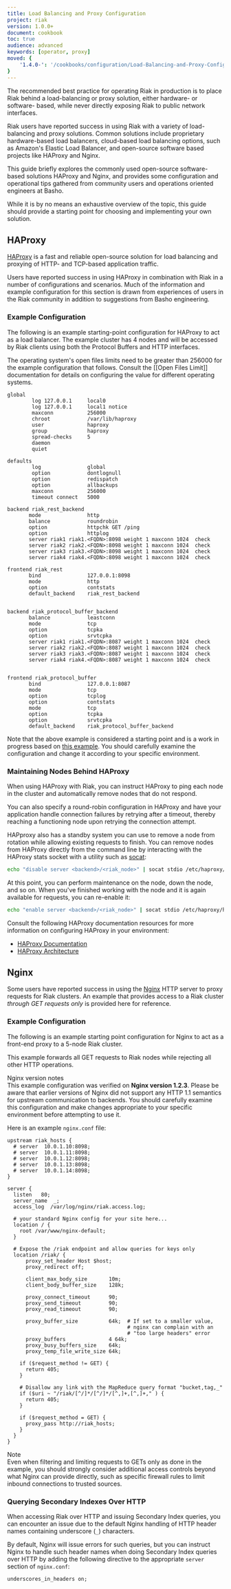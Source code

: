 ```yaml
---
title: Load Balancing and Proxy Configuration
project: riak
version: 1.0.0+
document: cookbook
toc: true
audience: advanced
keywords: [operator, proxy]
moved: {
    '1.4.0-': '/cookbooks/configuration/Load-Balancing-and-Proxy-Configuration'
}
---
```


The recommended best practice for operating Riak in production is to place 
Riak behind a load-balancing or proxy solution, either hardware- or software-
based, while never directly exposing Riak to public network interfaces.

Riak users have reported success in using Riak with a variety of load-
balancing and proxy solutions. Common solutions include proprietary
hardware-based load balancers, cloud-based load balancing options, such as Amazon's Elastic Load Balancer, and open-source software based projects like HAProxy and Nginx.

This guide briefly explores the commonly used open-source software-based
solutions HAProxy and Nginx, and provides some configuration and operational
tips gathered from community users and operations oriented engineers at Basho.

While it is by no means an exhaustive overview of the topic, this guide should
provide a starting point for choosing and implementing your own solution.

## HAProxy

[HAProxy](http://haproxy.1wt.eu/) is a fast and reliable open-source solution
for load balancing and proxying of HTTP- and TCP-based application traffic.

Users have reported success in using HAProxy in combination with Riak in a
number of configurations and scenarios. Much of the information and example
configuration for this section is drawn from experiences of users in the
Riak community in addition to suggestions from Basho engineering.

### Example Configuration

The following is an example starting-point configuration for HAProxy to act as
a load balancer. The example cluster has 4 nodes and will be accessed by Riak
clients using both the Protocol Buffers and HTTP interfaces.

<div class="info">The operating system's open files limits need to be greater than 256000 for the example configuration that follows. Consult the [[Open Files Limit]] documentation for details on configuring the value for different operating systems.</div>

```config
global
        log 127.0.0.1     local0
        log 127.0.0.1     local1 notice
        maxconn           256000
        chroot            /var/lib/haproxy
        user              haproxy
        group             haproxy
        spread-checks     5
        daemon
        quiet

defaults
        log               global
        option            dontlognull
        option            redispatch
        option            allbackups
        maxconn           256000
        timeout connect   5000

backend riak_rest_backend
       mode               http
       balance            roundrobin
       option             httpchk GET /ping
       option             httplog
       server riak1 riak1.<FQDN>:8098 weight 1 maxconn 1024  check
       server riak2 riak2.<FQDN>:8098 weight 1 maxconn 1024  check
       server riak3 riak3.<FQDN>:8098 weight 1 maxconn 1024  check
       server riak4 riak4.<FQDN>:8098 weight 1 maxconn 1024  check

frontend riak_rest
       bind               127.0.0.1:8098
       mode               http
       option             contstats
       default_backend    riak_rest_backend


backend riak_protocol_buffer_backend
       balance            leastconn
       mode               tcp
       option             tcpka
       option             srvtcpka
       server riak1 riak1.<FQDN>:8087 weight 1 maxconn 1024  check
       server riak2 riak2.<FQDN>:8087 weight 1 maxconn 1024  check
       server riak3 riak3.<FQDN>:8087 weight 1 maxconn 1024  check
       server riak4 riak4.<FQDN>:8087 weight 1 maxconn 1024  check


frontend riak_protocol_buffer
       bind               127.0.0.1:8087
       mode               tcp
       option             tcplog
       option             contstats
       mode               tcp
       option             tcpka
       option             srvtcpka
       default_backend    riak_protocol_buffer_backend
```

Note that the above example is considered a starting point and is a work
in progress based on [this example](https://gist.github.com/1507077). You
should carefully examine the configuration and change it according to your
specific environment.

### Maintaining Nodes Behind HAProxy

When using HAProxy with Riak, you can instruct HAProxy to ping each node in
the cluster and automatically remove nodes that do not respond.

You can also specify a round-robin configuration in HAProxy and have your
application handle connection failures by retrying after a timeout, thereby
reaching a functioning node upon retrying the connection attempt.

HAPproxy also has a standby system you can use to remove a node from rotation
while allowing existing requests to finish. You can remove nodes from
HAProxy directly from the command line by interacting with the HAProxy stats
socket with a utility such as [socat](http://www.dest-unreach.org/socat/):

```bash
echo "disable server <backend>/<riak_node>" | socat stdio /etc/haproxy/haproxysock
```

At this point, you can perform maintenance on the node, down the node, and
so on. When you've finished working with the node and it is again available
for requests, you can re-enable it:

```bash
echo "enable server <backend>/<riak_node>" | socat stdio /etc/haproxy/haproxysock
```

Consult the following HAProxy documentation resources for more information on
configuring HAProxy in your environment:

* [HAProxy Documentation](http://code.google.com/p/haproxy-docs/w/list)
* [HAProxy Architecture](http://haproxy.1wt.eu/download/1.2/doc/architecture.txt)

## Nginx

Some users have reported success in using the [Nginx](http://nginx.org/) HTTP
server to proxy requests for Riak clusters. An example that provides access
to a Riak cluster *through GET requests only* is provided here for reference.

### Example Configuration

The following is an example starting point configuration for Nginx to act
as a front-end proxy to a 5-node Riak cluster.

This example forwards all GET requests to Riak nodes while rejecting all other
HTTP operations.

<div class="note"><div class="title">Nginx version notes</div>This example
configuration was verified on <strong>Nginx version 1.2.3</strong>. Please be
aware that earlier versions of Nginx did not support any HTTP 1.1 semantics for
upstream communication to backends. You should carefully examine this
configuration and make changes appropriate to your specific environment
before attempting to use it.</div>

Here is an example `nginx.conf` file:

```config
upstream riak_hosts {
  # server  10.0.1.10:8098;
  # server  10.0.1.11:8098;
  # server  10.0.1.12:8098;
  # server  10.0.1.13:8098;
  # server  10.0.1.14:8098;
}

server {
  listen   80;
  server_name  _;
  access_log  /var/log/nginx/riak.access.log;

  # your standard Nginx config for your site here...
  location / {
    root /var/www/nginx-default;
  }

  # Expose the /riak endpoint and allow queries for keys only
  location /riak/ {
      proxy_set_header Host $host;
      proxy_redirect off;

      client_max_body_size       10m;
      client_body_buffer_size    128k;

      proxy_connect_timeout      90;
      proxy_send_timeout         90;
      proxy_read_timeout         90;

      proxy_buffer_size          64k;  # If set to a smaller value,
                                       # nginx can complain with an
                                       # "too large headers" error
      proxy_buffers              4 64k;
      proxy_busy_buffers_size    64k;
      proxy_temp_file_write_size 64k;

    if ($request_method != GET) {
      return 405;
    }

    # Disallow any link with the MapReduce query format "bucket,tag,_"
    if ($uri ~ "/riak/[^/]*/[^/]*/[^,]+,[^,]+," ) {
      return 405;
    }

    if ($request_method = GET) {
      proxy_pass http://riak_hosts;
    }
  }
}
```

<div class="note">
<div class="title">Note</div>
Even when filtering and limiting requests to GETs only as done in the example,
you should strongly consider additional access controls beyond what Nginx can
provide directly, such as specific firewall rules to limit inbound connections
to trusted sources.
</div>

### Querying Secondary Indexes Over HTTP

When accessing Riak over HTTP and issuing Secondary Index queries, you
can encounter an issue due to the default Nginx handling of HTTP header
names containing underscore (`_`) characters.

By default, Nginx will issue errors for such queries, but you can instruct
Nginx to handle such header names when doing Secondary Index queries over
HTTP by adding the following directive to the appropriate `server` section
of `nginx.conf`:

```
underscores_in_headers on;
```
